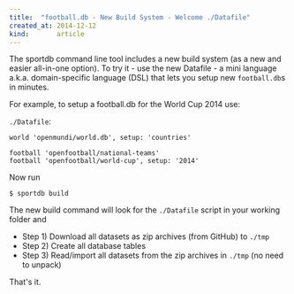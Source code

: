```yaml
---
title:  "football.db - New Build System - Welcome ./Datafile"
created_at: 2014-12-12
kind:       article
---
```


The sportdb command line tool includes a new build system (as a new and easier all-in-one option).  To try it - use the new Datafile - a mini language a.k.a. domain-specific language (DSL) that lets you setup new `football.db`s in minutes.

For example, to setup a football.db for the World Cup 2014 use:

`./Datafile`:

    world 'openmundi/world.db', setup: 'countries'

    football 'openfootball/national-teams'
    football 'openfootball/world-cup', setup: '2014'


Now run

    $ sportdb build


The new build command will look for the `./Datafile` script in your working folder and

- Step 1) Download all datasets as zip archives (from GitHub) to `./tmp`
- Step 2) Create all database tables
- Step 3) Read/import all datasets from the zip archives in `./tmp` (no need to unpack)

That's it.
